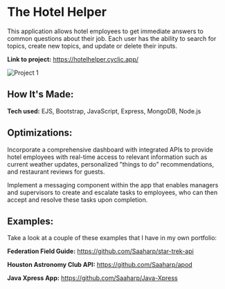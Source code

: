 # The Hotel Helper
This application allows hotel employees to get immediate answers to common questions about their job. Each user has the ability to search for topics, create new topics, and update or delete their inputs.

**Link to project:** https://hotelhelper.cyclic.app/

<img src="https://user-images.githubusercontent.com/102547132/206805031-d8138293-b056-4738-a915-cb233d24a723.gif" alt="Project 1" height="" />


## How It's Made:

**Tech used:** EJS, Bootstrap, JavaScript, Express, MongoDB, Node.js

## Optimizations:
Incorporate a comprehensive dashboard with integrated APIs to provide hotel employees with real-time access to relevant information such as current weather updates, personalized "things to do" recommendations, and restaurant reviews for guests.

Implement a messaging component within the app that enables managers and supervisors to create and escalate tasks to employees, who can then accept and resolve these tasks upon completion.


## Examples:
Take a look at a couple of these examples that I have in my own portfolio:

**Federation Field Guide:** https://github.com/Saaharp/star-trek-api

**Houston Astronomy Club API:** https://github.com/Saaharp/apod

**Java Xpress App:** https://github.com/Saaharp/Java-Xpress
